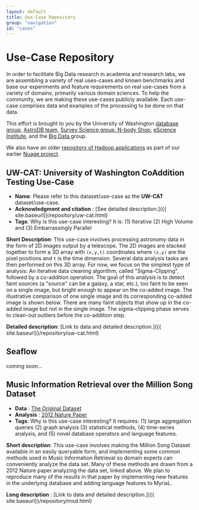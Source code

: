 ```yaml
---
layout: default
title: Use-Case Repository
group: "navigation"
id: "cases"
---
```


# Use-Case Repository

In order to facilitate Big Data research in academia and research labs, we are assembling a variety of real uses-cases and known benchmarks and base our experiments and feature requirements on real use-cases from a variety of domains, primarily various domain sciences. To help the community, we are making these use-cases publicly available. Each use-case comprises data and examples of the processing to be done on that data.

This effort is brought to you by the University of Washington [database group](http://db.cs.washington.edu), [AstroDB team](http://db.cs.washington.edu/astrodb/), [Survey Science group,](http://ssg.astro.washington.edu/home_ssg.shtml)[ N-body Shop](http://www-hpcc.astro.washington.edu/), [eScience Institute](http://escience.washington.edu/), and the [Big Data ](http://bigdata.cs.washington.edu)group.

We also have an older [repository of Hadoop applications](http://nuage.cs.washington.edu/repository.php) as part of our earlier [Nuage project](http://nuage.cs.washington.edu).

## UW-CAT: University of Washington CoAddition Testing Use-Case

* **Name**: Please refer to this dataset/use-case as the **UW-CAT** dataset/use-case.
* **Acknowledgment and citation** : [See detailed description.]({{ site.baseurl}}/repository/uw-cat.html)
* **Tags**: Why is this use-case interesting? It is: (1) Iterative (2) High Volume and (3) Embarrassingly Parallel

**Short Description**: This use-case involves processing astronomy data in the form of 2D images output by a telescope. The 2D images are stacked together to form a 3D array with `(x,y,t)` coordinates where `(x,y)` are the pixel positions and `t` is the time dimension. Several data analysis tasks are then performed on this 3D array. For now, we focus on the simplest type of analysis: An iterative data cleaning algorithm, called "Sigma-Clipping", followed by a co-addition operation. The goal of this analysis is to detect faint sources (a "source" can be a galaxy, a star, etc.), too faint to be seen on a single image, but bright enough to appear on the co-added image. The illustrative comparison of one single image and its corresponding co-added image is shown below. There are many faint objects that show up in the co-added image but not in the single image. The sigma-clipping phase serves to clean-out outliers before the co-addition step.

**Detailed description**: [Link to data and detailed description.]({{ site.baseurl}}/repository/uw-cat.html)

## Seaflow

coming soon...

## Music Information Retrieval over the Million Song Dataset

* **Data** : [The Original Dataset](http://labrosa.ee.columbia.edu/millionsong/)
* **Analysis** : [2012 Nature Paper](http://www.nature.com/srep/2012/120726/srep00521/full/srep00521.html)
* **Tags**: Why is this use-case interesting? It requires: (1) large aggregation queries (2) graph analysis (3) statistical methods, (4) time-series analysis, and (5) novel database operators and language features.

**Short description**: This use-case involves making the Million Song Dataset available in an easily queryable form, and implementing some common methods used in Music Information Retrieval so domain experts can conveniently analyze the data set. Many of these methods are drawn from a 2012 Nature paper analyzing the data set, linked above. We plan to reproduce many of the results in that paper by implementing new features in the underlying database and adding language features to MyriaL.

**Long description** : [Link to data and detailed description.]({{ site.baseurl}}/repository/msd.html)
